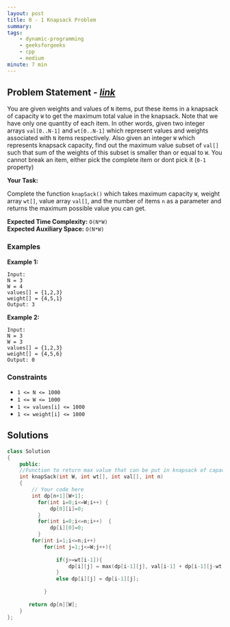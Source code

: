 ```yaml
---
layout: post
title: 0 - 1 Knapsack Problem                        
summary:
tags:
    - dynamic-programming
    - geeksforgeeks
    - cpp
    - medium
minute: 7 min
---
```


## Problem Statement - [*link*](https://practice.geeksforgeeks.org/batch-problems/0-1-knapsack-problem0945/0/?track=DSASP-DP&batchId=154#)  

You are given weights and values of `N` items, put these items in a knapsack of capacity `W` to get the maximum total value in the knapsack. Note that we have only one quantity of each item.
In other words, given two integer arrays `val[0..N-1]` and `wt[0..N-1]` which represent values and weights associated with `N` items respectively. Also given an integer `W` which represents knapsack capacity, find out the maximum value subset of `val[]` such that sum of the weights of this subset is smaller than or equal to `W`. You cannot break an item, either pick the complete item or dont pick it (`0-1` property)

**Your Task:** 

Complete the function `knapSack()` which takes maximum capacity `W`, weight array `wt[]`, value array `val[]`, and the number of items `n` as a parameter and returns the maximum possible value you can get.




**Expected Time Complexity:** `O(N*W)`                
**Expected Auxiliary Space:** `O(N*W)` 


### Examples

**Example 1:**   
```
Input:
N = 3
W = 4
values[] = {1,2,3}
weight[] = {4,5,1}
Output: 3
```

**Example 2:**   
```
Input:
N = 3
W = 3
values[] = {1,2,3}
weight[] = {4,5,6}
Output: 0
```

### Constraints

+ `1 <= N <= 1000`
+ `1 <= W <= 1000`
+ `1 <= values[i] <= 1000`
+ `1 <= weight[i] <= 1000`


## Solutions

```cpp
class Solution
{
    public:
    //Function to return max value that can be put in knapsack of capacity W.
    int knapSack(int W, int wt[], int val[], int n) 
    { 
        // Your code here
        int dp[n+1][W+1];
          for(int i=0;i<=W;i++) {
              dp[0][i]=0;
          }
          for(int i=0;i<=n;i++)  {
              dp[i][0]=0;
          }
        for(int i=1;i<=n;i++)
            for(int j=1;j<=W;j++){
                
                if(j>=wt[i-1]){
                    dp[i][j] = max(dp[i-1][j], val[i-1] + dp[i-1][j-wt[i-1]]);
                }
                else dp[i][j] = dp[i-1][j];
                 
            }
       
       return dp[n][W];
    }
};
```


